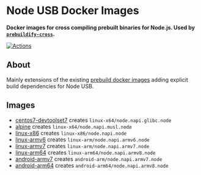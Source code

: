 # Node USB Docker Images

**Docker images for cross compiling prebuilt binaries for Node.js. Used by [`prebuildify-cross`](https://github.com/prebuild/prebuildify-cross).**

[![Actions](https://github.com/node-usb/docker-images/workflows/release/badge.svg)](https://github.com/node-usb/docker-images/actions)

## About

Mainly extensions of the existing [prebuild docker images](https://github.com/prebuild/docker-images) adding explicit build dependencies for Node USB.

## Images

- [centos7-devtoolset7](https://github.com/node-usb/docker-images/pkgs/container/centos7-devtoolset7) creates `linux-x64/node.napi.glibc.node`
- [alpine](https://github.com/node-usb/docker-images/pkgs/container/alpine) creates `linux-x64/node.napi.musl.node`
- [linux-x86](https://github.com/node-usb/docker-images/pkgs/container/linux-x86) creates `linux-x86/node.napi.node`
- [linux-armv6](https://github.com/node-usb/docker-images/pkgs/container/linux-armv6) creates `linux-arm/node.napi.armv6.node`
- [linux-armv7](https://github.com/node-usb/docker-images/pkgs/container/linux-armv7) creates `linux-arm/node.napi.armv7.node`
- [linux-arm64](https://github.com/node-usb/docker-images/pkgs/container/linux-arm64) creates `linux-arm64/node.napi.armv8.node`
- [android-armv7](https://github.com/node-usb/docker-images/pkgs/container/android-armv7) creates `android-arm/node.napi.armv7.node`
- [android-arm64](https://github.com/node-usb/docker-images/pkgs/container/android-arm64) creates `android-arm64/node.napi.armv8.node`
